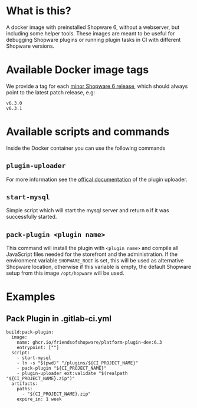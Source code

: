 # What is this?

A docker image with preinstalled Shopware 6, without a webserver, but including some helper tools. These images are meant to be useful for debugging Shopware plugins or running plugin tasks in CI with different Shopware versions.

# Available Docker image tags

We provide a tag for each [minor Shopware 6 release](https://www.shopware.com/en/news/shopware-6-versioning-strategy/), which should always point to the latest patch release, e.g:
```
v6.3.0
v6.3.1
```

# Available scripts and commands

Inside the Docker container you can use the following commands

## `plugin-uploader`

For more information see the [offical documentation](https://github.com/FriendsOfShopware/FroshPluginUploader#using-the-commands) of the plugin uploader.

## `start-mysql`

Simple script which will start the mysql server and return `0` if it was successfully started.

## `pack-plugin <plugin name>`

This command will install the plugin with `<plugin name>` and compile all JavaScript files needed for the storefront and the administration.
If the environment variable `SHOPWARE_ROOT` is set, this will be used as alternative Shopware location, otherwise if this variable is empty, the default Shopware setup from this image `/opt/hopware` will be used.

# Examples
## Pack Plugin in .gitlab-ci.yml
```
build:pack-plugin:
  image:
    name: ghcr.io/friendsofshopware/platform-plugin-dev:6.3
    entrypoint: [""]
  script:
    - start-mysql
    - ln -s "$(pwd)" "/plugins/${CI_PROJECT_NAME}"
    - pack-plugin "${CI_PROJECT_NAME}"
    - plugin-uploader ext:validate "$(realpath "${CI_PROJECT_NAME}.zip")"
  artifacts:
    paths:
      - "${CI_PROJECT_NAME}.zip"
    expire_in: 1 week
```
